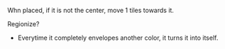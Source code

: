 Whn placed, if it is not the center, move 1 tiles towards it.

Regionize?
- Everytime it completely envelopes another color, it turns it into itself.
